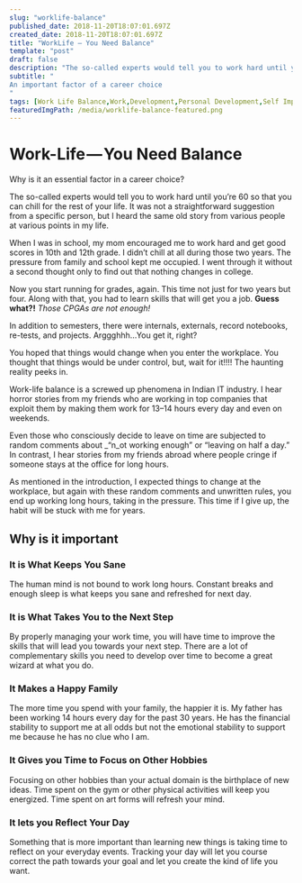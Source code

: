 ```yaml
---
slug: "worklife-balance"
published_date: 2018-11-20T18:07:01.697Z
created_date: 2018-11-20T18:07:01.697Z
title: "WorkLife — You Need Balance"
template: "post"
draft: false
description: "The so-called experts would tell you to work hard until you’re 60 so that you can chill for the rest of your life. It was not a straightforward suggestion from a specific person, but I heard the same…"
subtitle: "
An important factor of a career choice
"
tags: [Work Life Balance,Work,Development,Personal Development,Self Improvement]
featuredImgPath: /media/worklife-balance-featured.png
---
```

# Work-Life — You Need Balance

Why is it an essential factor in a career choice?

The so-called experts would tell you to work hard until you’re 60 so that you can chill for the rest of your life. It was not a straightforward suggestion from a specific person, but I heard the same old story from various people at various points in my life.

When I was in school, my mom encouraged me to work hard and get good scores in 10th and 12th grade. I didn’t chill at all during those two years. The pressure from family and school kept me occupied. I went through it without a second thought only to find out that nothing changes in college.

Now you start running for grades, again. This time not just for two years but four. Along with that, you had to learn skills that will get you a job. **Guess what?!** _Those CPGAs are not enough!_

In addition to semesters, there were internals, externals, record notebooks, re-tests, and projects. Arggghhh…You get it, right?

You hoped that things would change when you enter the workplace. You thought that things would be under control, but, wait for it!!!! The haunting reality peeks in.

Work-life balance is a screwed up phenomena in Indian IT industry. I hear horror stories from my friends who are working in top companies that exploit them by making them work for 13–14 hours every day and even on weekends.

Even those who consciously decide to leave on time are subjected to random comments about _“n_ot working enough” or “leaving on half a day.” In contrast, I hear stories from my friends abroad where people cringe if someone stays at the office for long hours.

As mentioned in the introduction, I expected things to change at the workplace, but again with these random comments and unwritten rules, you end up working long hours, taking in the pressure. This time if I give up, the habit will be stuck with me for years.

## Why is it important

### It is What Keeps You Sane

The human mind is not bound to work long hours. Constant breaks and enough sleep is what keeps you sane and refreshed for next day.

### It is What Takes You to the Next Step

By properly managing your work time, you will have time to improve the skills that will lead you towards your next step. There are a lot of complementary skills you need to develop over time to become a great wizard at what you do.

### It Makes a Happy Family

The more time you spend with your family, the happier it is. My father has been working 14 hours every day for the past 30 years. He has the financial stability to support me at all odds but not the emotional stability to support me because he has no clue who I am.

### It Gives you Time to Focus on Other Hobbies

Focusing on other hobbies than your actual domain is the birthplace of new ideas. Time spent on the gym or other physical activities will keep you energized. Time spent on art forms will refresh your mind.

### It lets you Reflect Your Day

Something that is more important than learning new things is taking time to reflect on your everyday events. Tracking your day will let you course correct the path towards your goal and let you create the kind of life you want.


